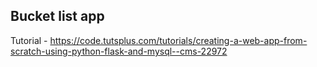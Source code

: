 ## Bucket list app ##
Tutorial - https://code.tutsplus.com/tutorials/creating-a-web-app-from-scratch-using-python-flask-and-mysql--cms-22972

